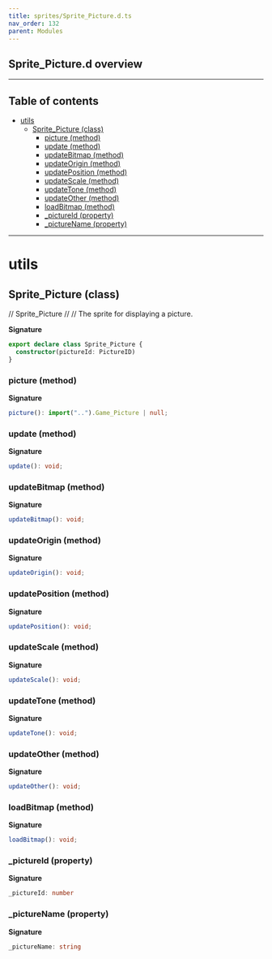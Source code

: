 ```yaml
---
title: sprites/Sprite_Picture.d.ts
nav_order: 132
parent: Modules
---
```


## Sprite_Picture.d overview

---

<h2 class="text-delta">Table of contents</h2>

- [utils](#utils)
  - [Sprite_Picture (class)](#sprite_picture-class)
    - [picture (method)](#picture-method)
    - [update (method)](#update-method)
    - [updateBitmap (method)](#updatebitmap-method)
    - [updateOrigin (method)](#updateorigin-method)
    - [updatePosition (method)](#updateposition-method)
    - [updateScale (method)](#updatescale-method)
    - [updateTone (method)](#updatetone-method)
    - [updateOther (method)](#updateother-method)
    - [loadBitmap (method)](#loadbitmap-method)
    - [\_pictureId (property)](#_pictureid-property)
    - [\_pictureName (property)](#_picturename-property)

---

# utils

## Sprite_Picture (class)

// Sprite_Picture
//
// The sprite for displaying a picture.

**Signature**

```ts
export declare class Sprite_Picture {
  constructor(pictureId: PictureID)
}
```

### picture (method)

**Signature**

```ts
picture(): import("..").Game_Picture | null;
```

### update (method)

**Signature**

```ts
update(): void;
```

### updateBitmap (method)

**Signature**

```ts
updateBitmap(): void;
```

### updateOrigin (method)

**Signature**

```ts
updateOrigin(): void;
```

### updatePosition (method)

**Signature**

```ts
updatePosition(): void;
```

### updateScale (method)

**Signature**

```ts
updateScale(): void;
```

### updateTone (method)

**Signature**

```ts
updateTone(): void;
```

### updateOther (method)

**Signature**

```ts
updateOther(): void;
```

### loadBitmap (method)

**Signature**

```ts
loadBitmap(): void;
```

### \_pictureId (property)

**Signature**

```ts
_pictureId: number
```

### \_pictureName (property)

**Signature**

```ts
_pictureName: string
```
